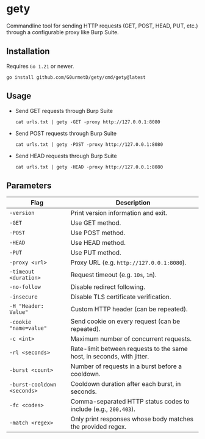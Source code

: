 # gety
Commandline tool for sending HTTP requests (GET, POST, HEAD, PUT, etc.) through a configurable proxy like Burp Suite.

## Installation
Requires `Go 1.21` or newer.

```
go install github.com/G0urmetD/gety/cmd/gety@latest
```

## Usage
- Send GET requests through Burp Suite
  ```
  cat urls.txt | gety -GET -proxy http://127.0.0.1:8080
  ```
- Send POST requests through Burp Suite
  ```
  cat urls.txt | gety -POST -proxy http://127.0.0.1:8080
  ```
- Send HEAD requests through Burp Suite
  ```
  cat urls.txt | gety -HEAD -proxy http://127.0.0.1:8080
  ```
  
## Parameters
| Flag                          | Description                                                                                         |
|-------------------------------|-----------------------------------------------------------------------------------------------------|
| `-version`                    | Print version information and exit.                                                                 |
| `-GET`                        | Use GET method.                                                                                     |
| `-POST`                       | Use POST method.                                                                                    |
| `-HEAD`                       | Use HEAD method.                                                                                    |
| `-PUT`                        | Use PUT method.                                                                                     |
| `-proxy <url>`                | Proxy URL (e.g. `http://127.0.0.1:8080`).                                                           |
| `-timeout <duration>`         | Request timeout (e.g. `10s`, `1m`).                                                                 |
| `-no-follow`                  | Disable redirect following.                                                                         |
| `-insecure`                   | Disable TLS certificate verification.                                                               |
| `-H "Header: Value"`          | Custom HTTP header (can be repeated).                                                               |
| `-cookie "name=value"`        | Send cookie on every request (can be repeated).                                                     |
| `-c <int>`                    | Maximum number of concurrent requests.                                                              |
| `-rl <seconds>`               | Rate-limit between requests to the same host, in seconds, with jitter.                              |
| `-burst <count>`              | Number of requests in a burst before a cooldown.                                                    |
| `-burst-cooldown <seconds>`   | Cooldown duration after each burst, in seconds.                                                     |
| `-fc <codes>`                 | Comma-separated HTTP status codes to include (e.g., `200,403`).                                      |
| `-match <regex>`              | Only print responses whose body matches the provided regex.                                         |
